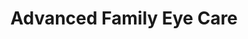 ---
title: "Advanced Family Eye Care"
url: /spanish-fork/advanced-family-eye-care/
shop: Optiker
---